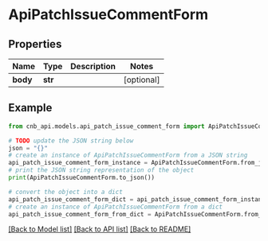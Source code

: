 # ApiPatchIssueCommentForm


## Properties

Name | Type | Description | Notes
------------ | ------------- | ------------- | -------------
**body** | **str** |  | [optional] 

## Example

```python
from cnb_api.models.api_patch_issue_comment_form import ApiPatchIssueCommentForm

# TODO update the JSON string below
json = "{}"
# create an instance of ApiPatchIssueCommentForm from a JSON string
api_patch_issue_comment_form_instance = ApiPatchIssueCommentForm.from_json(json)
# print the JSON string representation of the object
print(ApiPatchIssueCommentForm.to_json())

# convert the object into a dict
api_patch_issue_comment_form_dict = api_patch_issue_comment_form_instance.to_dict()
# create an instance of ApiPatchIssueCommentForm from a dict
api_patch_issue_comment_form_from_dict = ApiPatchIssueCommentForm.from_dict(api_patch_issue_comment_form_dict)
```
[[Back to Model list]](../README.md#documentation-for-models) [[Back to API list]](../README.md#documentation-for-api-endpoints) [[Back to README]](../README.md)


